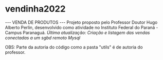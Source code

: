 # vendinha2022

--- VENDA DE PRODUTOS ---
Projeto proposto pelo Professor Doutor Hugo Alberto Perlin,
desenvolvido como atividade no Instituto Federal do Paraná - Campus Paranaguá.
*Última atualização: Criação e listagem das vendas conectadas a um sgbd remoto Mysql*

OBS: Parte da autoria do código como a pasta "utils" é de autoria do professor. 
